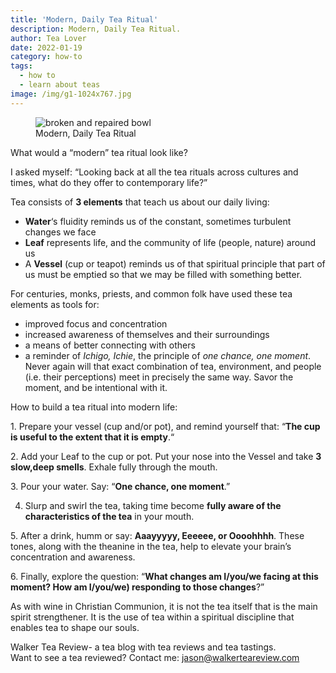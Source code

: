 ```yaml
---
title: 'Modern, Daily Tea Ritual'
description: Modern, Daily Tea Ritual.
author: Tea Lover
date: 2022-01-19
category: how-to
tags:
  - how to
  - learn about teas
image: /img/g1-1024x767.jpg
---
```


<!-- image -->
<figure>
    <img class="rounded" src="/img/g1-1024x767.jpg" alt="broken and repaired bowl">
    <figcaption>Modern, Daily Tea Ritual</figcaption>
</figure>

What would a “modern” tea ritual look like?

I asked myself: “Looking back at all the tea rituals across cultures and times, what do they offer to contemporary life?”

Tea consists of **3 elements** that teach us about our daily living:

- **Water**‘s fluidity reminds us of the constant, sometimes turbulent changes we face
- **Leaf** represents life, and the community of life (people, nature) around us
- A **Vessel** (cup or teapot) reminds us of that spiritual principle that part of us must be emptied so that we may be filled with something better.

For centuries, monks, priests, and common folk have used these tea elements as tools for:

- improved focus and concentration
- increased awareness of themselves and their surroundings
- a means of better connecting with others
- a reminder of _Ichigo, Ichie_, the principle of _one chance, one moment_. Never again will that exact combination of tea, environment, and people (i.e. their perceptions) meet in precisely the same way. Savor the moment, and be intentional with it.

How to build a tea ritual into modern life:

1\. Prepare your vessel (cup and/or pot), and remind yourself that: “**The cup is useful to the extent that it is empty**.“

2\. Add your Leaf to the cup or pot. Put your nose into the Vessel and take **3 slow,deep smells**. Exhale fully through the mouth.

3\. Pour your water. Say: “**One chance, one moment**.”

4. Slurp and swirl the tea, taking time become **fully aware of the characteristics of the tea** in your mouth.

5\. After a drink, humm or say: **Aaayyyyy, Eeeeee, or Oooohhhh**. These tones, along with the theanine in the tea, help to elevate your brain’s concentration and awareness.

6\. Finally, explore the question: “**What changes am I/you/we facing at this moment? How am I/you/we) responding to those changes**?”

As with wine in Christian Communion, it is not the tea itself that is the main spirit strengthener. It is the use of tea within a spiritual discipline that enables tea to shape our souls.

Walker Tea Review- a tea blog with tea reviews and tea tastings.  
Want to see a tea reviewed? Contact me: jason@walkerteareview.com
